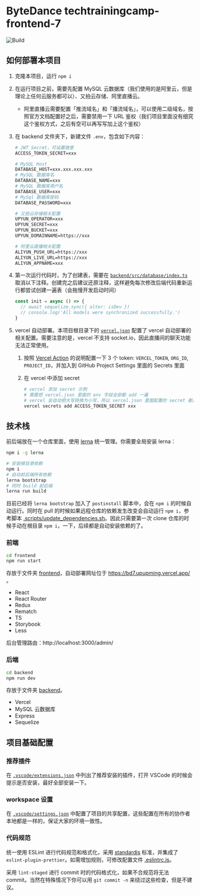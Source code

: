 # ByteDance techtrainingcamp-frontend-7

![Build](https://github.com/techtrainingcamp-frontend-7/BD7/workflows/Build/badge.svg)

## 如何部署本项目

1. 克隆本项目，运行 `npm i`
2. 在运行项目之前，需要先配置 MySQL 云数据库（我们使用的是阿里云，但是理论上任何云服务都可以）、又拍云存储、阿里直播云。
   - 阿里直播云需要配置「推流域名」和「播流域名」，可以使用二级域名，按照官方文档配置好之后，需要禁用一下 URL 鉴权（我们项目里面没有细究这个鉴权方式，之后有空可以再写写加上这个鉴权）
3. 在 backend 文件夹下，新建文件 `.env`，包含如下内容：

    ```apache
    # JWT Secret，可设置随意
    ACCESS_TOKEN_SECRET=xxx

    # MySQL Host
    DATABASE_HOST=xxx.xxx.xxx.xxx
    # MySQL 数据库名
    DATABASE_NAME=xxx
    # MySQL 数据库用户名
    DATABASE_USER=xxx
    # MySql 数据库密码
    DATABASE_PASSWORD=xxx

    # 又拍云存储相关配置
    UPYUN_OPERATOR=xxx
    UPYUN_SECRET=xxx
    UPYUN_BUCKET=xxx
    UPYUN_DOMAINNAME=https://xxx

    # 阿里云直播相关配置
    ALIYUN_PUSH_URL=https://xxx
    ALIYUN_LIVE_URL=https://xxx
    ALIYUN_APPNAME=xxx
    ```

4. 第一次运行代码时，为了创建表，需要在 [`backend/src/database/index.ts`](backend/src/database/index.ts) 取消以下注释。创建完之后建议还原注释，这样避免每次修改后端代码重新运行都尝试创建一遍表（会拖慢开发启动时间）

    ```ts
    const init = async () => {
      // await sequelize.sync({ alter: isDev })
      // console.log('All models were synchronized successfully.')
    }
    ```

5. vercel 自动部署。本项目根目录下的 [`vercel.json`](vercel.json) 配置了 vercel 自动部署的相关配置。需要注意的是，vercel 不支持 socket.io，因此直播间的聊天功能无法正常使用。
   1. 按照 [Vercel Action](https://github.com/amondnet/vercel-action#vercel-action) 的说明配置一下 3 个 token: `VERCEL_TOKEN`, `ORG_ID`, `PROJECT_ID`，并加入到 GitHub Project Settings 里面的 Secrets 里面
   2. 在 vercel 中添加 secret

      ```bash
      # vercel 添加 secret 示例
      # 需要把 vercel.json 里面的 env 字段全部都 add 一遍
      # vercel 会自动把大写转换为小写，所以 vercel.json 里面配置的 secret 都是小写的
      vercel secrets add ACCESS_TOKEN_SECRET xxx
      ```

## 技术栈

前后端放在一个仓库里面，使用 [lerna](https://github.com/lerna/lerna) 统一管理。你需要全局安装 lerna：

```bash
npm i -g lerna
```

```bash
# 安装根目录依赖
npm i
# 自动前后端所有依赖
lerna bootstrap
# 同时 build 前后端
lerna run build
```

目前已经将 `lerna bootstrap` 加入了 `postinstall` 脚本中，会在 `npm i` 的时候自动运行。同时在 pull 的时候如果远程仓库的依赖发生改变会自动运行 `npm i`，参考脚本 [.scripts/update_dependencies.sh](./.scripts/update_dependencies.sh)。因此只需要第一次 clone 仓库的时候手动在根目录 `npm i`，一下，后续都是自动安装依赖的了。

### 前端

```bash
cd frontend
npm run start
```

存放于文件夹 [frontend](frontend)，自动部署网址位于 https://bd7.upupming.vercel.app/ 。

- React
- React Router
- Redux
- Rematch
- TS
- Storybook
- Less

后台管理路由：http://localhost:3000/admin/

### 后端

```bash
cd backend
npm run dev
```

存放于文件夹 [backend](backend)。

- Vercel
- MySQL 云数据库
- Express
- Sequelize

## 项目基础配置

### 推荐插件

在 [`.vscode/extensions.json`](.vscode/extensions.json) 中列出了推荐安装的插件，打开 VSCode 的时候会提示是否安装，最好全部安装一下。

### workspace 设置

在 [`.vscode/settings.json`](.vscode/settings.json) 中配置了项目的共享配置，这些配置在所有的协作者本地都是一样的，保证大家的环境一致性。

### 代码规范

统一使用 ESLint 进行代码规范和格式化，采用 [standardjs](https://standardjs.com/) 标准，并集成了 `eslint-plugin-prettier`。如需增加规则，可修改配置文件 [.eslintrc.js](.eslintrc.js)。

采用 `lint-staged` 进行 commit 时的代码格式化，如果不合规范将无法 commit。当然在特殊情况下你可以用 `git commit -n` 来绕过这些检查，但是不建议。
